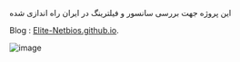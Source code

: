 
این پروژه جهت بررسی سانسور و فیلترینگ در ایران راه اندازی شده

Blog :  [Elite-Netbios.github.io](https://Elite-Netbios.github.io/Anti_Filternet/).

![image](https://user-images.githubusercontent.com/44586882/234557334-4b7fe7fe-8afd-45a2-9769-b4b988790e5d.png)
